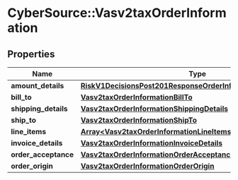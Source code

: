 # CyberSource::Vasv2taxOrderInformation

## Properties
Name | Type | Description | Notes
------------ | ------------- | ------------- | -------------
**amount_details** | [**RiskV1DecisionsPost201ResponseOrderInformationAmountDetails**](RiskV1DecisionsPost201ResponseOrderInformationAmountDetails.md) |  | [optional] 
**bill_to** | [**Vasv2taxOrderInformationBillTo**](Vasv2taxOrderInformationBillTo.md) |  | [optional] 
**shipping_details** | [**Vasv2taxOrderInformationShippingDetails**](Vasv2taxOrderInformationShippingDetails.md) |  | [optional] 
**ship_to** | [**Vasv2taxOrderInformationShipTo**](Vasv2taxOrderInformationShipTo.md) |  | [optional] 
**line_items** | [**Array&lt;Vasv2taxOrderInformationLineItems&gt;**](Vasv2taxOrderInformationLineItems.md) |  | [optional] 
**invoice_details** | [**Vasv2taxOrderInformationInvoiceDetails**](Vasv2taxOrderInformationInvoiceDetails.md) |  | [optional] 
**order_acceptance** | [**Vasv2taxOrderInformationOrderAcceptance**](Vasv2taxOrderInformationOrderAcceptance.md) |  | [optional] 
**order_origin** | [**Vasv2taxOrderInformationOrderOrigin**](Vasv2taxOrderInformationOrderOrigin.md) |  | [optional] 


